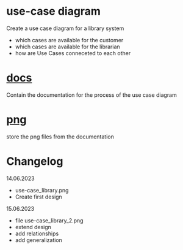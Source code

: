 # use-case diagram
Create a use case diagram for a library system 
- which cases are available for the customer
- which cases are available for the librarian 
- how are Use Cases conneceted to each other

# [docs](docs)
Contain the documentation for the process of the use case diagram

# [png](png) 
store the png files from the documentation

# Changelog 
14.06.2023 
- use-case_library.png
- Create first design 

15.06.2023
- file use-case_library_2.png
- extend design
- add relationships  
- add generalization
